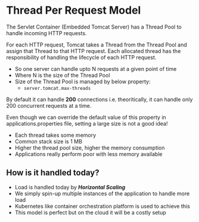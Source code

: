 # Thread Per Request Model

The Servlet Container (Embedded Tomcat Server) has a Thread Pool to handle incoming HTTP requests.

For each HTTP request, Tomcat takes a Thread from the Thread Pool and assign that Thread to that HTTP request.
Each allocated thread has the responsibility of handling the lifecycle of each HTTP request.

* So one server can handle upto N requests at a given point of time
* Where N is the size of the Thread Pool
* Size of the Thread Pool is managed by below property:
  - `server.tomcat.max-threads`

By default it can handle **200** connections i.e. theoritically, it can handle only 200 concurrent requests at a time.

Even though we can override the default value of this property in applications.properties file, setting a large size is not a good idea!

* Each thread takes some memory
* Common stack size is 1 MB
* Higher the thread pool size, higher the memory consumption
* Applications really perform poor with less memory available


## How is it handled today?

* Load is handled today by _**Horizontal Scaling**_
* We simply spin-up multiple instances of the application to handle more load
* Kubernetes like container orchestration platform is used to achieve this
* This model is perfect but on the cloud it will be a costly setup